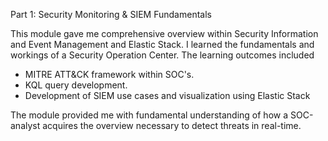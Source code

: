 Part 1: Security Monitoring & SIEM Fundamentals

This module gave me comprehensive overview within Security Information and Event Management and Elastic Stack.
I learned the fundamentals and workings of a Security Operation Center. The learning outcomes included

- MITRE ATT&CK framework within SOC's.
- KQL query development.
- Development of SIEM use cases and visualization using Elastic Stack

The module provided me with fundamental understanding of how a SOC-analyst acquires the overview necessary to detect
threats in real-time.